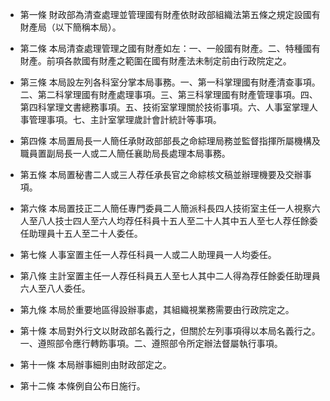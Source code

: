 * 第一條 財政部為清查處理並管理國有財產依財政部組織法第五條之規定設國有財產局（以下簡稱本局）。

* 第二條 本局清查處理管理之國有財產如左：一、一般國有財產。二、特種國有財產。前項各款國有財產之範圍在國有財產法未制定前由行政院定之。

* 第三條 本局設左列各科室分掌本局事務。一、第一科掌理國有財產清查事項。二、第二科掌理國有財產處理事項。三、第三科掌理國有財產管理事項。四、第四科掌理文書總務事項。五、技術室掌理關於技術事項。六、人事室掌理人事管理事項。七、主計室掌理歲計會計統計等事項。

* 第四條 本局置局長一人簡任承財政部部長之命綜理局務並監督指揮所屬機構及職員置副局長一人或二人簡任襄助局長處理本局事務。

* 第五條 本局置秘書二人或三人荐任承長官之命綜核文稿並辦理機要及交辦事項。

* 第六條 本局置技正二人簡任專門委員二人簡派科長四人技術室主任一人視察六人至八人技士四人至六人均荐任科員十五人至二十人其中五人至七人荐任餘委任助理員十五人至二十人委任。

* 第七條 人事室置主任一人荐任科員一人或二人助理員一人均委任。

* 第八條 主計室置主任一人荐任科員五人至七人其中二人得為荐任餘委任助理員六人至八人委任。

* 第九條 本局於重要地區得設辦事處，其組織視業務需要由行政院定之。

* 第十條 本局對外行文以財政部名義行之，但關於左列事項得以本局名義行之。一、遵照部令應行轉飭事項。二、遵照部令所定辦法督屬執行事項。

* 第十一條 本局辦事細則由財政部定之。

* 第十二條 本條例自公布日施行。

